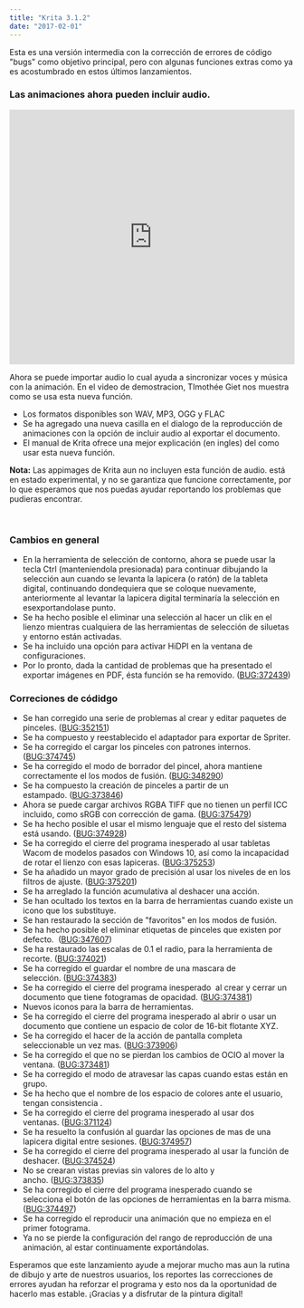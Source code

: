 ```yaml
---
title: "Krita 3.1.2"
date: "2017-02-01"
---
```


Esta es una versión intermedia con la corrección de errores de código "bugs" como objetivo principal, pero con algunas funciones extras como ya es acostumbrado en estos últimos lanzamientos.

### Las animaciones ahora pueden incluir audio.

<iframe src="https://www.youtube.com/embed/s08oHOjxo84" width="100%" height="450" frameborder="0" allowfullscreen="allowfullscreen"></iframe>

Ahora se puede importar audio lo cual ayuda a sincronizar voces y música con la animación. En el video de demostracion, TImothée Giet nos muestra como se usa esta nueva función.

- Los formatos disponibles son WAV, MP3, OGG y FLAC
- Se ha agregado una nueva casilla en el dialogo de la reproducción de animaciones con la opción de incluir audio al exportar el documento.
- El manual de Krita ofrece una mejor explicación (en ingles) del como usar esta nueva función.

**Nota:** Las appimages de Krita aun no incluyen esta función de audio. está en estado experimental, y no se garantiza que funcione correctamente, por lo que esperamos que nos puedas ayudar reportando los problemas que pudieras encontrar.

 

### Cambios en general

- En la herramienta de selección de contorno, ahora se puede usar la tecla Ctrl (manteniendola presionada) para continuar dibujando la selección aun cuando se levanta la lapicera (o ratón) de la tableta digital, continuando dondequiera que se coloque nuevamente, anteriormente al levantar la lapicera digital terminaría la selección en esexportandolase punto.
- Se ha hecho posible el eliminar una selección al hacer un clik en el lienzo mientras cualquiera de las herramientas de selección de siluetas y entorno están activadas.
- Se ha incluido una opción para activar HiDPI en la ventana de configuraciones.
- Por lo pronto, dada la cantidad de problemas que ha presentado el exportar imágenes en PDF, ésta función se ha removido. ([BUG:372439](https://bugs.kde.org/show_bug.cgi?id=372439))

### Correciones de códidgo

- Se han corregido una serie de problemas al crear y editar paquetes de pinceles. ([BUG:352151](https://bugs.kde.org/show_bug.cgi?id=352151))
- Se ha compuesto y reestablecido el adaptador para exportar de Spriter.
- Se ha corregido el cargar los pinceles con patrones internos. ([BUG:374745](https://bugs.kde.org/show_bug.cgi?id=374745))
- Se ha corregido el modo de borrador del pincel, ahora mantiene correctamente el los modos de fusión. ([BUG:348290](https://bugs.kde.org/show_bug.cgi?id=348290))
- Se ha compuesto la creación de pinceles a partir de un estampado. ([BUG:373846](https://bugs.kde.org/show_bug.cgi?id=373846))
- Ahora se puede cargar archivos RGBA TIFF que no tienen un perfil ICC incluido, como sRGB con corrección de gama. ([BUG:375479](https://bugs.kde.org/show_bug.cgi?id=375479))
- Se ha hecho posible el usar el mismo lenguaje que el resto del sistema está usando. ([BUG:374928](https://bugs.kde.org/show_bug.cgi?id=374928))
- Se ha corregido el cierre del programa inesperado al usar tabletas Wacom de modelos pasados con Windows 10, así como la incapacidad de rotar el lienzo con esas lapiceras. ([BUG:375253](https://bugs.kde.org/show_bug.cgi?id=375253))
- Se ha añadido un mayor grado de precisión al usar los niveles de en los filtros de ajuste. ([BUG:375201](https://bugs.kde.org/show_bug.cgi?id=375201))
- Se ha arreglado la función acumulativa al deshacer una acción.
- Se han ocultado los textos en la barra de herramientas cuando existe un icono que los substituye.
- Se han restaurado la sección de "favoritos" en los modos de fusión.
- Se ha hecho posible el eliminar etiquetas de pinceles que existen por defecto.  ([BUG:347607](https://bugs.kde.org/show_bug.cgi?id=347607))
- Se ha restaurado las escalas de 0.1 el radio, para la herramienta de recorte. ([BUG:374021](https://bugs.kde.org/show_bug.cgi?id=374021))
- Se ha corregido el guardar el nombre de una mascara de selección. ([BUG:374383](https://bugs.kde.org/show_bug.cgi?id=374383))
- Se ha corregido el cierre del programa inesperado  al crear y cerrar un documento que tiene fotogramas de opacidad. ([BUG:374381](https://bugs.kde.org/show_bug.cgi?id=374381))
- Nuevos iconos para la barra de herramientas.
- Se ha corregido el cierre del programa inesperado al abrir o usar un documento que contiene un espacio de color de 16-bit flotante XYZ.
- Se ha corregido el hacer de la acción de pantalla completa seleccionable un vez mas. ([BUG:373906](https://bugs.kde.org/show_bug.cgi?id=373906))
- Se ha corregido el que no se pierdan los cambios de OCIO al mover la ventana. ([BUG:373481](https://bugs.kde.org/show_bug.cgi?id=373481))
- Se ha corregido el modo de atravesar las capas cuando estas están en grupo.
- Se ha hecho que el nombre de los espacio de colores ante el usuario, tengan consistencia .
- Se ha corregido el cierre del programa inesperado al usar dos ventanas. ([BUG:371124](https://bugs.kde.org/show_bug.cgi?id=371124))
- Se ha resuelto la confusión al guardar las opciones de mas de una lapicera digital entre sesiones. ([BUG:374957](https://bugs.kde.org/show_bug.cgi?id=374957))
- Se ha corregido el cierre del programa inesperado al usar la función de deshacer. ([BUG:374524](https://bugs.kde.org/show_bug.cgi?id=374524))
- No se crearan vistas previas sin valores de lo alto y ancho. ([BUG:373835](https://bugs.kde.org/show_bug.cgi?id=373835))
- Se ha corregido el cierre del programa inesperado cuando se selecciona el botón de las opciones de herramientas en la barra misma. ([BUG:374497](https://bugs.kde.org/show_bug.cgi?id=374497))
- Se ha corregido el reproducir una animación que no empieza en el primer fotograma.
- Ya no se pierde la configuración del rango de reproducción de una animación, al estar continuamente exportándolas.

Esperamos que este lanzamiento ayude a mejorar mucho mas aun la rutina de dibujo y arte de nuestros usuarios, los reportes las correcciones de errores ayudan ha reforzar el programa y esto nos da la oportunidad de hacerlo mas estable. ¡Gracias y a disfrutar de la pintura digital!

